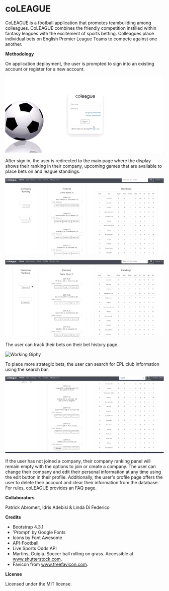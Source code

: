 # coLEAGUE

CoLEAGUE is a football application that promotes teambuilding among colleagues. CoLEAGUE combines the friendly competition instilled within fantasy leagues with the excitement of sports betting. Colleagues place individual bets on English Premier League Teams to compete against one another. 

**Methodology**

On application deployment, the user is prompted to sign into an existing account or register for a new account. 

![Working Giphy](/public/assets/media/registration.gif)

After sign in, the user is redirected to the main page where the display shows their ranking in their company, upcoming games that are available to place bets on and league standings. 

![Working Giphy](/public/assets/media/creatingCompany.gif)

![Working Giphy](/public/assets/media/joiningCompany.gif)

The user can track their bets on their bet history page. 

![Working Giphy](/public/assets/media/placingBets.gif)

To place more strategic bets, the user can search for EPL club information using the search bar. 

![Working Giphy](/public/assets/media/searchTeams.gif)

If the user has not joined a company, their company ranking panel will remain empty with the options to join or create a company. The user can change their company and edit their personal information at any time using the edit button in their profile. Additionally, the user's profile page offers the user to delete their account and clear their information from the database. For rules, coLEAGUE provides an FAQ page.

**Collaborators**

Patrick Abromeit,
Idris Adebisi &
Linda Di Federico

**Credits**

- Bootstrap 4.3.1
- 'Prompt' by Google Fonts
- Icons by Font Awesome
- API-Football
- Live Sports Odds API
- Martins, Guigia. Soccer ball rolling on grass. Accessible at www.shutterstock.com.
- Favicon from www.freefavicon.com.

**License**

Licensed under the MIT license.